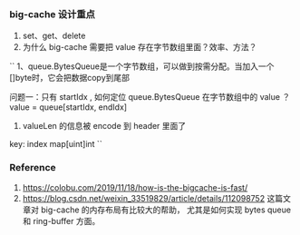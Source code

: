 ### big-cache 设计重点
1. set、get、delete 
2. 为什么 big-cache 需要把 value 存在字节数组里面？效率、方法？

``
1、queue.BytesQueue是一个字节数组，可以做到按需分配。当加入一个[]byte时，它会把数据copy到尾部

问题一：只有 startIdx , 如何定位 queue.BytesQueue 在字节数组中的 value ？
value = queue[startIdx, endIdx]
1. valueLen 的信息被 encode 到 header 里面了

key: index 
map[uint]int
``


### Reference 
1. https://colobu.com/2019/11/18/how-is-the-bigcache-is-fast/
2. https://blog.csdn.net/weixin_33519829/article/details/112098752
这篇文章对 big-cache 的内存布局有比较大的帮助，
尤其是如何实现 bytes queue 和 ring-buffer 方面。